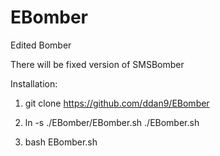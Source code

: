 # EBomber

Edited Bomber

There will be fixed version of SMSBomber

Installation:

1. git clone https://github.com/ddan9/EBomber

2. ln -s ./EBomber/EBomber.sh ./EBomber.sh

3. bash EBomber.sh
